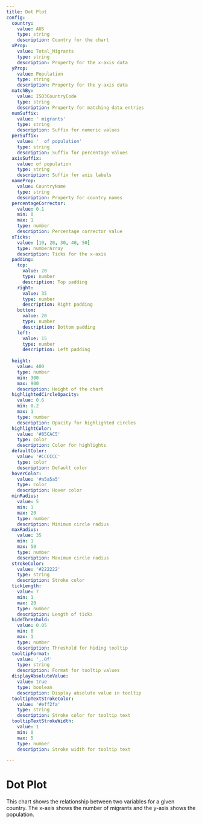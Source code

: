 ```yaml
---
title: Dot Plot
config:
  country:
    value: AUS
    type: string
    description: Country for the chart
  xProp:
    value: Total_Migrants
    type: string
    description: Property for the x-axis data
  yProp:
    value: Population
    type: string
    description: Property for the y-axis data
  matchBy:
    value: ISO3CountryCode
    type: string
    description: Property for matching data entries
  numSuffix:
    value: ' migrants'
    type: string
    description: Suffix for numeric values
  perSuffix:
    value: '  of population'
    type: string
    description: Suffix for percentage values
  axisSuffix:
    value: of population
    type: string
    description: Suffix for axis labels
  nameProp:
    value: CountryName
    type: string
    description: Property for country names
  percentageCorrector:
    value: 0.1
    min: 0
    max: 1
    type: number
    description: Percentage corrector value
  xTicks:
    value: [10, 20, 30, 40, 50]
    type: numberArray
    description: Ticks for the x-axis
  padding:
    top:
      value: 20
      type: number
      description: Top padding
    right:
      value: 35
      type: number
      description: Right padding
    bottom:
      value: 20
      type: number
      description: Bottom padding
    left:
      value: 15
      type: number
      description: Left padding
  
  height:
    value: 400
    type: number
    min: 300
    max: 900
    description: Height of the chart
  highlightedCircleOpacity:
    value: 0.6
    min: 0.2
    max: 1
    type: number
    description: Opacity for highlighted circles
  highlightColor:
    value: '#85CAC5'
    type: color
    description: Color for highlights
  defaultColor:
    value: '#CCCCCC'
    type: color
    description: Default color
  hoverColor:
    value: '#a5a5a5'
    type: color
    description: Hover color
  minRadius:
    value: 5
    min: 1
    max: 20
    type: number
    description: Minimum circle radius
  maxRadius:
    value: 35
    min: 1
    max: 50
    type: number
    description: Maximum circle radius
  strokeColor:
    value: '#222222'
    type: string
    description: Stroke color
  tickLength:
    value: 7
    min: 1
    max: 20
    type: number
    description: Length of ticks
  hideThreshold:
    value: 0.05
    min: 0
    max: 1
    type: number
    description: Threshold for hiding tooltip
  tooltipFormat:
    value: ',.0f'
    type: string
    description: Format for tooltip values
  displayAbsoluteValue:
    value: true
    type: boolean
    description: Display absolute value in tooltip
  tooltipTextStrokeColor:
    value: '#eff2fa'
    type: string
    description: Stroke color for tooltip text
  tooltipTextStrokeWidth:
    value: 1
    min: 0
    max: 5
    type: number
    description: Stroke width for tooltip text
 
---
```


# Dot Plot

This chart shows the relationship between two variables for a given country. The x-axis shows the number of migrants and the y-axis shows the population. 
